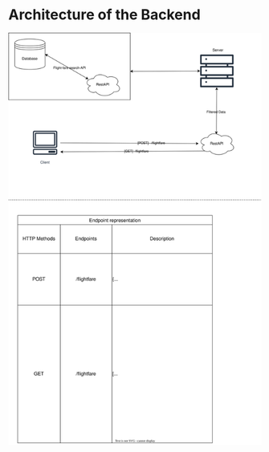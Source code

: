 # Architecture of the Backend

<div style="background-color: white">
    <img src="./Architecture.svg" alt="Low Level Design">
</div>

